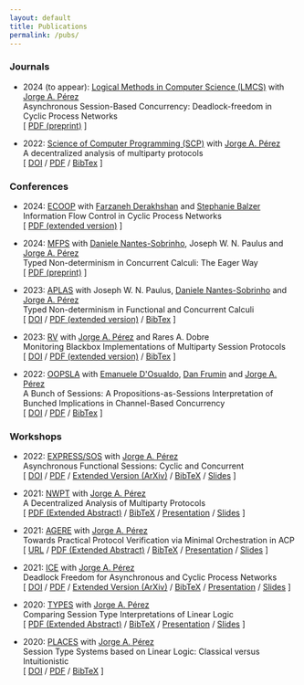 ```yaml
---
layout: default
title: Publications
permalink: /pubs/
---
```


### Journals

* 2024 (to appear): [Logical Methods in Computer Science (LMCS)](https://lmcs.episciences.org/) with [Jorge A. Pérez](https://www.jperez.nl/)
    <br />
    Asynchronous Session-Based Concurrency: Deadlock-freedom in Cyclic Process Networks
    <br />
    \[
    [PDF (preprint)](https://arxiv.org/pdf/2111.13091)
    \]

<!--
* 2024 (to appear): [Journal of Logical and Algebraic Methods in Programming (JLAMP)](https://www.sciencedirect.com/journal/journal-of-logical-and-algebraic-methods-in-programming) with [Jorge A. Pérez](https://www.jperez.nl/)
    <br />
    Comparing Session Type Systems derived from Linear Logic
    <br />
    \[
    [PDF (preprint)](https://arxiv.org/pdf/2401.14763)
    \]
-->

* 2022: [Science of Computer Programming (SCP)](https://www.sciencedirect.com/journal/science-of-computer-programming) with [Jorge A. Pérez](https://www.jperez.nl/)
    <br />
    A decentralized analysis of multiparty protocols
    <br />
    \[
    [DOI](https://doi.org/10.1016/j.scico.2022.102840)
    /
    [PDF](https://www.sciencedirect.com/science/article/pii/S0167642322000739/pdfft?md5=a96ed53547393c15d62a057ca3f1c711&pid=1-s2.0-S0167642322000739-main.pdf)
    /
    [BibTex]({{site.url}}{{site.baseurl}}/assets/static/bibtex/scico2022.bib)
    \]

### Conferences

* 2024: [ECOOP](https://conf.researchr.org/home/issta-ecoop-2024) with [Farzaneh Derakhshan](http://gauss.cs.iit.edu/~fderakhshan/) and [Stephanie Balzer](https://www.cs.cmu.edu/~balzers/)
    <br />
    Information Flow Control in Cyclic Process Networks
    <br />
    \[
    [PDF (extended version)](https://arxiv.org/pdf/2407.02304)
    \]

* 2024: [MFPS](https://oxford24.github.io/) with [Daniele Nantes-Sobrinho](https://vtss.doc.ic.ac.uk/people/nantes.html), Joseph W. N. Paulus and [Jorge A. Pérez](https://www.jperez.nl/)
    <br />
    Typed Non-determinism in Concurrent Calculi: The Eager Way
    <br />
    \[
    [PDF (preprint)](https://oxford24.github.io/assets/mfps-papers/MFPS24-9.pdf)
    \]

* 2023: [APLAS](https://conf.researchr.org/home/aplas-2023) with Joseph W. N. Paulus, [Daniele Nantes-Sobrinho](https://vtss.doc.ic.ac.uk/people/nantes.html) and [Jorge A. Pérez](https://www.jperez.nl/)
    <br />
    Typed Non-determinism in Functional and Concurrent Calculi
    <br />
    \[
    [DOI](https://doi.org/10.1007/978-981-99-8311-7_6)
    /
    [PDF (extended version)](https://arxiv.org/pdf/2205.00680.pdf)
    /
    [BibTex]({{site.url}}{{site.baseurl}}/assets/static/bibtex/aplas2023.bib)
    \]

* 2023: [RV](https://rv23.csd.auth.gr/) with [Jorge A. Pérez](https://www.jperez.nl/) and Rares A. Dobre
    <br />
    Monitoring Blackbox Implementations of Multiparty Session Protocols
    <br />
    \[
    [DOI](https://doi.org/10.1007/978-3-031-44267-4_4)
    /
    [PDF (extended version)](https://arxiv.org/pdf/2306.04204.pdf)
    /
    [BibTex]({{site.url}}{{site.baseurl}}/assets/static/bibtex/rv2023.bib)
    \]

* 2022: [OOPSLA](https://2022.splashcon.org/track/splash-2022-oopsla) with [Emanuele D'Osualdo](https://www.emanueledosualdo.com/), [Dan Frumin](https://groupoid.moe/) and [Jorge A. Pérez](https://www.jperez.nl/)
    <br />
    A Bunch of Sessions: A Propositions-as-Sessions Interpretation of Bunched Implications in Channel-Based Concurrency
    <br />
    \[
    [DOI](https://doi.org/10.1145/3563318)
    /
    [PDF](https://dl.acm.org/doi/pdf/10.1145/3563318)
    /
    [BibTex]({{site.url}}{{site.baseurl}}/assets/static/bibtex/oopsla2022.bib)
    \]

### Workshops

* 2022: [EXPRESS/SOS](https://express-sos2022.github.io/) with [Jorge A. Pérez](https://www.jperez.nl/)
    <br />
    Asynchronous Functional Sessions: Cyclic and Concurrent
    <br />
    \[
    [DOI](http://dx.doi.org/10.4204/EPTCS.368.5)
    /
    [PDF](https://cgi.cse.unsw.edu.au/~eptcs/paper.cgi?EXPSOS22.5.pdf)
    /
    [Extended Version (ArXiv)](https://arxiv.org/abs/2208.07644)
    /
    [BibTeX]({{site.url}}{{site.baseurl}}/assets/static/bibtex/express2022.bib)
    /
    [Slides]({{site.url}}{{site.baseurl}}/assets/static/express22_handout.pdf)
    \]

* 2021: [NWPT](http://icetcs.ru.is/nwpt21/) with [Jorge A. Pérez](https://www.jperez.nl/)
    <br />
    A Decentralized Analysis of Multiparty Protocols
    <br />
    \[
    [PDF (Extended Abstract)](http://icetcs.ru.is/nwpt21/abstracts/paper4.pdf)
    /
    [BibTeX]({{site.url}}{{site.baseurl}}/assets/static/bibtex/nwpt2021.bib)
    /
    [Presentation](https://www.youtube.com/watch?v=Ij5Cwlfot4Y)
    /
    [Slides]({{site.url}}{{site.baseurl}}/assets/static/nwpt21pres.pdf)
    \]

* 2021: [AGERE](https://2021.splashcon.org/home/agere-2021) with [Jorge A. Pérez](https://www.jperez.nl/)
    <br />
    Towards Practical Protocol Verification via Minimal Orchestration in ACP
    <br />
    \[
    [URL](https://2021.splashcon.org/details/agere-2021-papers/1/Towards-Practical-Protocol-Verification-via-Minimal-Orchestration-in-ACP)
    /
    [PDF (Extended Abstract)]({{site.url}}{{site.baseurl}}/assets/static/agere21.pdf)
    /
    [BibTeX]({{site.url}}{{site.baseurl}}/assets/static/bibtex/agere2021.bib)
    /
    [Presentation](https://youtu.be/jX0aH8-z4dk)
    /
    [Slides]({{site.url}}{{site.baseurl}}/assets/static/agere21pres.pdf)
    \]

* 2021: [ICE](https://www.discotec.org/2021/ice) with [Jorge A. Pérez](https://www.jperez.nl/)
    <br />
    Deadlock Freedom for Asynchronous and Cyclic Process Networks
    <br />
    \[
    [DOI](http://dx.doi.org/10.4204/EPTCS.347.3)
    /
    [PDF](https://cgi.cse.unsw.edu.au/~eptcs/paper.cgi?ICE2021.3.pdf)
    /
    [Extended Version (ArXiv)](https://arxiv.org/abs/2111.13091)
    /
    [BibTeX]({{site.url}}{{site.baseurl}}/assets/static/bibtex/ice2021.bib)
    /
    [Presentation](https://www.youtube.com/watch?v=bQ5QE7nUetw)
    /
    [Slides]({{site.url}}{{site.baseurl}}/assets/static/ice21presentation.pdf)
    \]

* 2020: [TYPES](https://types2020.di.unito.it/) with [Jorge A. Pérez](https://www.jperez.nl/)
    <br />
    Comparing Session Type Interpretations of Linear Logic
    <br />
    \[
    [PDF (Extended Abstract)](https://types2020.di.unito.it/abstracts/BookOfAbstractsTYPES2020.pdf)
    /
    [BibTeX]({{site.url}}{{site.baseurl}}/assets/static/bibtex/types2020.bib)
    /
    [Presentation]({{site.lfs_prefix}}/assets/static/types2020.mp4)
    /
    [Slides]({{site.url}}{{site.baseurl}}/assets/static/types2020.pdf)
    \]

* 2020: [PLACES](http://places20.by.di.fc.ul.pt/) with [Jorge A. Pérez](https://www.jperez.nl/)
    <br />
    Session Type Systems based on Linear Logic: Classical versus Intuitionistic
    <br />
    \[
    [DOI](https://doi.org/10.4204/EPTCS.314.1)
    /
    [PDF](https://arxiv.org/pdf/2004.01320v1)
    /
    [BibTeX]({{site.url}}{{site.baseurl}}/assets/static/bibtex/places2020.bib)
    \]
